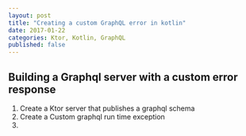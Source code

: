 ```yaml
---
layout: post
title: "Creating a custom GraphQL error in kotlin"
date: 2017-01-22
categories: Ktor, Kotlin, GraphQL
published: false
---
```



## Building a Graphql server with a custom error response
1. Create a Ktor server that publishes a graphql schema
2. Create a Custom graphql run time exception
3. 

  

